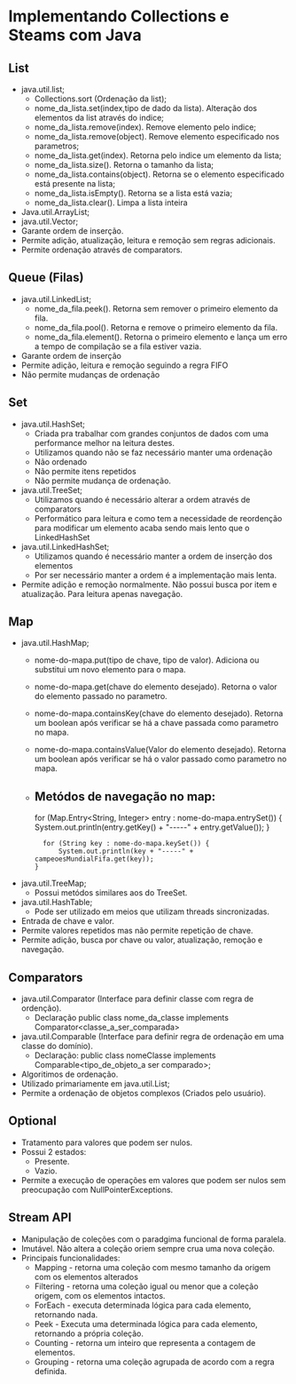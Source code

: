 # Implementando Collections e Steams com Java

## List

- java.util.list;
  - Collections.sort (Ordenação da list);
  - nome_da_lista.set(index,tipo de dado da lista). Alteração dos elementos da list através do indice;
  - nome_da_lista.remove(index). Remove elemento pelo indice;
  - nome_da_lista.remove(object). Remove elemento especificado nos parametros;
  - nome_da_lista.get(index). Retorna pelo indice um elemento da lista;
  - nome_da_lista.size(). Retorna o tamanho da lista;
  - nome_da_lista.contains(object). Retorna se o elemento especificado está presente na lista;
  - nome_da_lista.isEmpty(). Retorna se a lista está vazia;
  - nome_da_lista.clear(). Limpa a lista inteira
- Java.util.ArrayList;
- java.util.Vector;
- Garante ordem de inserção.
- Permite adição, atualização, leitura e remoção sem regras adicionais.
- Permite ordenação através de comparators.
  
## Queue (Filas)

- java.util.LinkedList;
  - nome_da_fila.peek(). Retorna sem remover o primeiro elemento da fila.
  - nome_da_fila.pool(). Retorna  e remove o primeiro elemento da fila.
  - nome_da_fila.element(). Retorna o primeiro elemento e lança um erro a tempo de compilação se a fila estiver vazia.
- Garante ordem de inserção
- Permite adição, leitura e remoção seguindo a regra FIFO
- Não permite mudanças de ordenação
## Set

- java.util.HashSet;
  - Criada pra trabalhar com grandes conjuntos de dados com uma performance melhor na leitura destes.
  - Utilizamos quando não se faz necessário manter uma ordenação
  - Não ordenado
  - Não permite itens repetidos
  - Não permite mudança de ordenação.
- java.util.TreeSet;
   - Utilizamos quando é necessário alterar a ordem através de comparators
   - Performático para leitura e como tem a necessidade de reordenção para modificar um elemento acaba sendo mais lento que o LinkedHashSet
- java.util.LinkedHashSet;
  - Utilizamos quando é necessário manter a ordem de inserção dos elementos
  - Por ser necessário manter a ordem é a implementação mais lenta.
- Permite adição e remoção normalmente. Não possui busca por item e atualização. Para leitura apenas navegação.

## Map

- java.util.HashMap;
  - nome-do-mapa.put(tipo de chave, tipo de valor). Adiciona ou substitui um novo elemento para o mapa.
  - nome-do-mapa.get(chave do elemento desejado). Retorna o valor do elemento passado no parametro.
  - nome-do-mapa.containsKey(chave do elemento desejado). Retorna um boolean após verificar se há a chave passada como parametro no mapa.
  - nome-do-mapa.containsValue(Valor do elemento desejado). Retorna um boolean após verificar se há o valor passado como parametro no mapa.
  - Metódos de navegação no map:
    - 
      for (Map.Entry<String, Integer> entry : nome-do-mapa.entrySet()) {
			  System.out.println(entry.getKey() + "-----" + entry.getValue());
		  }
		
		  for (String key : nome-do-mapa.keySet()) {
			  System.out.println(key + "-----" + campeoesMundialFifa.get(key));
	  	}
- java.util.TreeMap;
  - Possui metódos similares aos do TreeSet.
- java.util.HashTable;
  - Pode ser utilizado em meios que utilizam threads sincronizadas.
- Entrada de chave e valor.
- Permite valores repetidos mas não permite repetição de chave.
- Permite adição, busca por chave ou valor, atualização, remoção e navegação.

## Comparators

- java.util.Comparator (Interface para definir classe com regra de ordenção).
  - Declaração public class nome_da_classe implements Comparator<classe_a_ser_comparada>
- java.util.Comparable (Interface para definir regra de ordenação em uma classe do domínio).
  - Declaração: public class nomeClasse implements Comparable<tipo_de_objeto_a ser comparado>;
- Algoritimos de ordenação.
- Utilizado primariamente em java.util.List;
- Permite a ordenação de objetos complexos (Criados pelo usuário).

## Optional

- Tratamento para valores que podem ser nulos.
- Possui 2 estados:
  - Presente.
  - Vazio.
- Permite a execução de operações em valores que podem ser nulos sem preocupação com NullPointerExceptions.

## Stream API

- Manipulação de coleções com o paradgima funcional de forma paralela.
- Imutável. Não altera a coleção oriem sempre crua uma nova coleção.
- Principais funcionalidades: 
  - Mapping - retorna uma coleção com mesmo tamanho da origem com os elementos alterados
  - Filtering - retorna uma coleção igual ou menor que a coleção origem, com os elementos intactos.
  - ForEach - executa determinada lógica para cada elemento, retornando nada.
  - Peek - Executa uma determinada lógica para cada elemento, retornando a própria coleção.
  - Counting - retorna um inteiro que representa a contagem de elementos.
  - Grouping - retorna uma coleção agrupada de acordo com a regra definida.